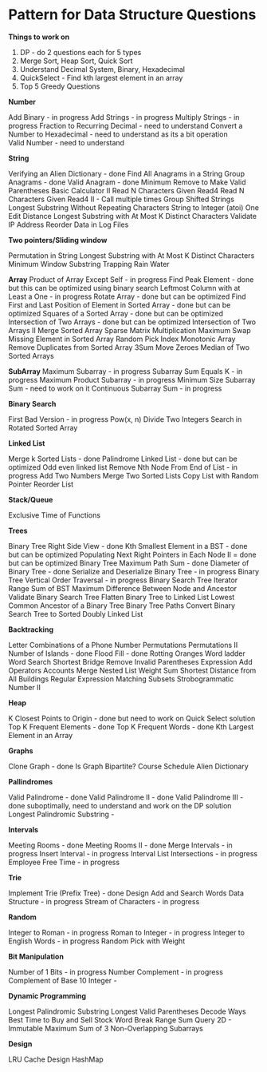 # Pattern for Data Structure Questions

**Things to work on**

1. DP - do 2 questions each for 5 types
2. Merge Sort, Heap Sort, Quick Sort
3. Understand Decimal System, Binary, Hexadecimal
4. QuickSelect - Find kth largest element in an array
5. Top 5 Greedy Questions

**Number**

Add Binary - in progress
Add Strings - in progress
Multiply Strings - in progress
Fraction to Recurring Decimal - need to understand
Convert a Number to Hexadecimal - need to understand as its a bit operation  
Valid Number - need to understand

**String**

Verifying an Alien Dictionary - done
Find All Anagrams in a String 
Group Anagrams - done
Valid Anagram - done
Minimum Remove to Make Valid Parentheses
Basic Calculator II
Read N Characters Given Read4
Read N Characters Given Read4 II - Call multiple times
Group Shifted Strings
Longest Substring Without Repeating Characters
String to Integer (atoi)
One Edit Distance
Longest Substring with At Most K Distinct Characters
Validate IP Address
Reorder Data in Log Files

**Two pointers/Sliding window**

Permutation in String
Longest Substring with At Most K Distinct Characters
Minimum Window Substring
Trapping Rain Water

**Array**
Product of Array Except Self - in progress
Find Peak Element - done but this can be optimized using binary search
Leftmost Column with at Least a One - in progress
Rotate Array - done but can be optimized
Find First and Last Position of Element in Sorted Array - done but can be optimized
Squares of a Sorted Array - done but can be optimized
Intersection of Two Arrays - done but can be optimized
Intersection of Two Arrays II
Merge Sorted Array
Sparse Matrix Multiplication 
Maximum Swap
Missing Element in Sorted Array
Random Pick Index
Monotonic Array
Remove Duplicates from Sorted Array
3Sum
Move Zeroes
Median of Two Sorted Arrays

**SubArray**
Maximum Subarray - in progress
Subarray Sum Equals K - in progress
Maximum Product Subarray - in progress
Minimum Size Subarray Sum - need to work on it
Continuous Subarray Sum - in progress

**Binary Search**

First Bad Version - in progress
Pow(x, n)
Divide Two Integers
Search in Rotated Sorted Array

**Linked List**

Merge k Sorted Lists - done
Palindrome Linked List - done but can be optimized
Odd even linked list
Remove Nth Node From End of List - in progress
Add Two Numbers
Merge Two Sorted Lists
Copy List with Random Pointer
Reorder List

**Stack/Queue**

Exclusive Time of Functions

**Trees**

Binary Tree Right Side View - done
Kth Smallest Element in a BST - done but can be optimized
Populating Next Right Pointers in Each Node II = done but can be optimized
Binary Tree Maximum Path Sum - done
Diameter of Binary Tree - done
Serialize and Deserialize Binary Tree - in progress
Binary Tree Vertical Order Traversal - in progress
Binary Search Tree Iterator
Range Sum of BST
Maximum Difference Between Node and Ancestor
Validate Binary Search Tree
Flatten Binary Tree to Linked List
Lowest Common Ancestor of a Binary Tree
Binary Tree Paths
Convert Binary Search Tree to Sorted Doubly Linked List

**Backtracking**

Letter Combinations of a Phone Number
Permutations
Permutations II
Number of Islands - done
Flood Fill - done
Rotting Oranges
Word ladder
Word Search
Shortest Bridge
Remove Invalid Parentheses
Expression Add Operators
Accounts Merge
Nested List Weight Sum
Shortest Distance from All Buildings
Regular Expression Matching
Subsets
Strobogrammatic Number II

**Heap**

K Closest Points to Origin - done but need to work on Quick Select solution
Top K Frequent Elements - done
Top K Frequent Words - done
Kth Largest Element in an Array

**Graphs**

Clone Graph - done
Is Graph Bipartite?
Course Schedule 
Alien Dictionary

**Pallindromes**

Valid Palindrome - done
Valid Palindrome II - done
Valid Palindrome III - done suboptimally, need to understand and work on the DP solution
Longest Palindromic Substring - 

**Intervals**

Meeting Rooms - done
Meeting Rooms II - done
Merge Intervals - in progress
Insert Interval - in progress
Interval List Intersections - in progress
Employee Free Time - in progress

**Trie**

Implement Trie (Prefix Tree) - done
Design Add and Search Words Data Structure - in progress
Stream of Characters - in progress

**Random**

Integer to Roman - in progress
Roman to Integer - in progress
Integer to English Words - in progress
Random Pick with Weight

**Bit Manipulation**

Number of 1 Bits - in progress
Number Complement - in progress
Complement of Base 10 Integer - 

**Dynamic Programming**

Longest Palindromic Substring
Longest Valid Parentheses
Decode Ways
Best Time to Buy and Sell Stock
Word Break
Range Sum Query 2D - Immutable
Maximum Sum of 3 Non-Overlapping Subarrays

**Design**

LRU Cache
Design HashMap


